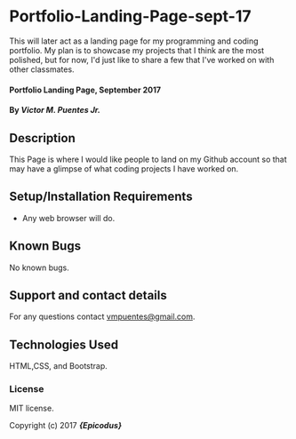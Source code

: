 # Portfolio-Landing-Page-sept-17
This will later act as a landing page for my programming and coding portfolio. My plan is to showcase my projects that I think are the most polished, but for now, I'd just like to share a few that I've worked on with other classmates.

#### Portfolio Landing Page, September 2017

#### By _**Victor M. Puentes Jr.**_

## Description

This Page is where I would like people to land on my Github account so that may have a glimpse of what coding projects I have worked on. 

## Setup/Installation Requirements

* Any web browser will do.

## Known Bugs

No known bugs. 

## Support and contact details

For any questions contact vmpuentes@gmail.com.

## Technologies Used

HTML,CSS, and Bootstrap.

### License

MIT license.

Copyright (c) 2017 **_{Epicodus}_**
